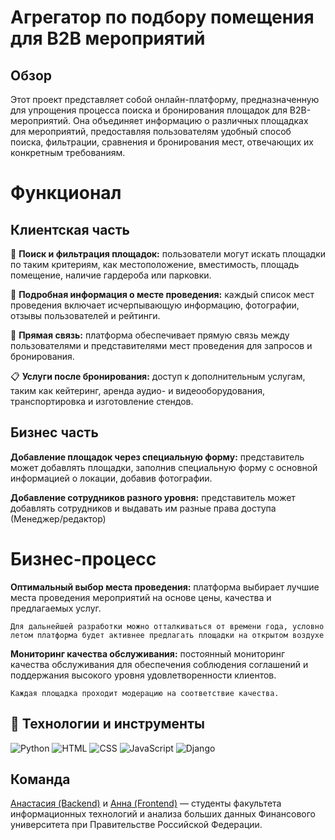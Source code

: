 # Агрегатор по подбору помещения для B2B мероприятий 

## Обзор

Этот проект представляет собой онлайн-платформу, предназначенную для упрощения процесса поиска и бронирования площадок для B2B-мероприятий. Она объединяет информацию о различных площадках для мероприятий, предоставляя пользователям удобный способ поиска, фильтрации, сравнения и бронирования мест, отвечающих их конкретным требованиям.

# Функционал 

## Клиентская часть 
:mag_right: **Поиск и фильтрация площадок:** пользователи могут искать площадки по таким критериям, как местоположение, вместимость, площадь помещение, наличие гардероба или парковки.

:page_with_curl: **Подробная информация о месте проведения:** каждый список мест проведения включает исчерпывающую информацию, фотографии, отзывы пользователей и рейтинги.

:speech_balloon: **Прямая связь:** платформа обеспечивает прямую связь между пользователями и представителями мест проведения для запросов и бронирования.

:clipboard: **Услуги после бронирования:** доступ к дополнительным услугам, таким как кейтеринг, аренда аудио- и видеооборудования, транспортировка и изготовление стендов. 

## Бизнес часть 

**Добавление площадок через специальную форму:** представитель может добавлять площадки, заполнив специальную форму с основной информацией о локации, добавив фотографии. 

**Добавление сотрудников разного уровня:** представитель может добавлять сотрудников и выдавать им разные права доступа (Менеджер/редактор)

# Бизнес-процесс
 
**Оптимальный выбор места проведения:** платформа выбирает лучшие места проведения мероприятий на основе цены, качества и предлагаемых услуг. 

`Для дальнейшей разработки можно отталкиваться от времени года, условно летом платформа будет активнее предлагать площадки на открытом воздухе`

**Мониторинг качества обслуживания:** постоянный мониторинг качества обслуживания для обеспечения соблюдения соглашений и поддержания высокого уровня удовлетворенности клиентов. 

`Каждая площадка проходит модерацию на соответствие качества.`

## :space_invader: Технологии и инструменты

![Python](https://img.shields.io/badge/Python-090909?style=for-the-badge&logo=Python&logoColor=fee442)
![HTML](https://img.shields.io/badge/HTML-090909?style=for-the-badge&logo=html5&logoColor=e44d26)
![CSS](https://img.shields.io/badge/CSS-090909?style=for-the-badge&logo=css3&logoColor=5B69BB)
![JavaScript](https://img.shields.io/badge/Java-090909?style=for-the-badge&logo=openjdk&logoColor=5B69BB)
![Django](https://img.shields.io/badge/Django-090909?style=for-the-badge&logo=django&logoColor=white)

## Команда
<a href="https://github.com/Lemacoder">Анастасия (Backend)</a> и <a href="https://github.com/BlackCat1503">Анна (Frontend)</a> — студенты факультета информационных технологий и анализа больших данных Финансового университета при Правительстве Российской Федерации.






